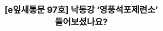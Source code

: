---
href: 'https://stib.ee/t3O1#new_tab'
title: '[e잎새통문 97호] 낙동강 ‘영풍석포제련소’ 들어보셨나요?'
img: '/_assets/97.jpg'
---